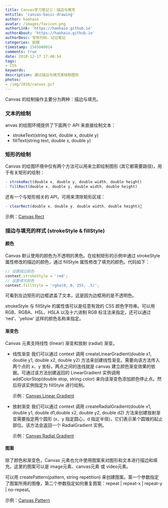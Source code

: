 ```yaml
---
title: Canvas学习笔记三：描边与填充
entitle: 'canvas-basic-drawing'
author: haohaio
avatar: /images/favicon.png
authorLink: 'https://haohaio.github.io'
authorAbout: 'https://haohaio.github.io'
authorDesc: 写写代码，记记笔记
categories: 前端
timestamp: 1545040014
comments: true
date: 2018-12-17 17:46:54
tags:
- CSS
keywords:
description: 通过描边与填充来绘制图形
photos:
- /img/2018/canvas.gif
---
```


Canvas 的绘制操作主要分为两种：描边与填充。

### 文本的绘制

anvas 的绘图环境提供了下面两个 API 来直接绘制文本：

- strokeText(string text, double x, double y)
- fillText(string text, double x, double y)

### 矩形的绘制

Canvas 的绘图环境中仅有两个方法可以用来立即绘制图形 (其它都需要路径)，用于有关矩形的绘制：

```javascript
- strokeRect(double x, double y, double width, double height)
- fillRect(double x, double y, double width, double height)
```

还有一个与矩形相关的 API，可用来清除矩形区域：

```javascript
- clearRect(double x, double y, double width, double height)
```

示例：[Canvas Rect](https://codepen.io/haohaio/pen/EGZKvr)

### 描边与填充的样式 (strokeStyle & fillStyle)

#### 颜色

Canvas 默认使用的颜色为不透明的黑色。在绘制矩形的示例中通过 strokeStyle 属性修改的描边的颜色，通过 fillStyle 属性修改了填充的颜色。代码如下：

```javascript
// 设置描边颜色
context.strokeStyle = 'red';
// 设置填充颜色
context.fillStyle = 'rgba(0, 0, 255, .5)';
```

可看到左边矩形的边框遮盖了文本，这是因为边框用的是不透明色。

strokeStyle 与 fillStyle 的属性值可以是任意有效的 CSS 颜色字符串。可以用 RGB、RGBA、HSL、HSLA 以及十六进制 RGB 标注法来指定，还可以通过 ‘red’、‘yellow’ 这样的颜色名称来指定。

#### 渐变色

Canvas 元素支持线性 (linear) 渐变和放射 (radial) 渐变。

- 线性渐变
  我们可以通过 context 调用 createLinearGradient(double x1, double y1, double x2, double y2) 方法来创建线性渐变。需要向该方法传入两个点的 x、y 坐标，两点之间的连线就是 canvas 建立颜色渐变效果的依据。可通过该方法创建返回的 LinearGradient 实例调用 addColorStop(double stop, string color) 来向该渐变色添加颜色停止点。然后将该实例指定为 fillStyle 进行绘制。

  示例：[Canvas Linear Gradient](https://codepen.io/haohaio/pen/jXyawX)

- 放射渐变
  我们可以通过 context 调用 createRadialGradient(double x1, double y1, double d1,double x2, double y2, double d2) 方法来创建放射渐变需要指定两个圆形 (x、y 指定圆心，d 指定半径)，它们表示某个圆锥的起止部位。该方法会返回一个 RadialGradient 实例。

  示例：[Canvas Radial Gradient](https://codepen.io/haohaio/pen/OrpXRx)

#### 图案

除了颜色和渐变色，Canvas 元素也允许使用图案来对图形和文本进行描边和填充。这里的图案可以是 image元素、canvas元素 或 video元素。

可以用 createPattern(pattern, string repetition) 来创建图案。第一个参数指定了图案所用的图像，第二个参数指定如何重复图案：repeat | repeat-x | repeat-y | no-repeat。

示例：[Canvas Pattern](https://codepen.io/haohaio/pen/yGMQPG)
